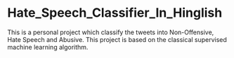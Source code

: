 # Hate_Speech_Classifier_In_Hinglish
This is a personal project which classify the tweets into Non-Offensive, Hate Speech and Abusive. This project is based on the classical supervised machine learning algorithm. 
